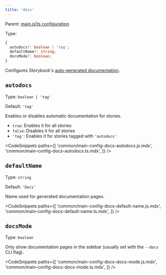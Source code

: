 ```yaml
---
title: 'docs'
---
```


Parent: [main.js|ts configuration](./main-config.md)

Type:

```ts
{
  autodocs?: boolean | 'tag';
  defaultName?: string;
  docsMode?: boolean;
}
```

Configures Storybook's [auto-generated documentation](../writing-docs/autodocs.md).

## `autodocs`

Type: `boolean | 'tag'`

Default: `'tag'`

Enables or disables automatic documentation for stories.

- `true`: Enables it for all stories
- `false`: Disables it for all stories
- `'tag'`: Enables it for stories tagged with `'autodocs'`

<!-- prettier-ignore-start -->

<CodeSnippets
  paths={[
    'common/main-config-docs-autodocs.js.mdx',
    'common/main-config-docs-autodocs.ts.mdx',
  ]}
/>

<!-- prettier-ignore-end -->

## `defaultName`

Type: `string`

Default: `'Docs'`

Name used for generated documentation pages.

<!-- prettier-ignore-start -->

<CodeSnippets
  paths={[
    'common/main-config-docs-default-name.js.mdx',
    'common/main-config-docs-default-name.ts.mdx',
  ]}
/>

<!-- prettier-ignore-end -->

## `docsMode`

Type: `boolean`

Only show documentation pages in the sidebar (usually set with the `--docs` CLI flag).

<!-- prettier-ignore-start -->

<CodeSnippets
  paths={[
    'common/main-config-docs-docs-mode.js.mdx',
    'common/main-config-docs-docs-mode.ts.mdx',
  ]}
/>

<!-- prettier-ignore-end -->
